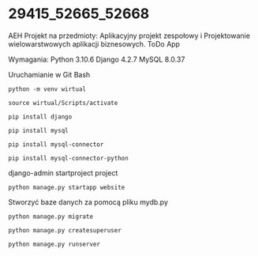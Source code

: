 # 29415_52665_52668
AEH Projekt na przedmioty: Aplikacyjny projekt zespołowy i Projektowanie wielowarstwowych aplikacji biznesowych.
ToDo App

Wymagania:
Python 3.10.6
Django 4.2.7
MySQL 8.0.37


Uruchamianie w Git Bash
```
python -m venv wirtual
```

```
source wirtual/Scripts/activate
```

```
pip install django
```

```
pip install mysql
```
```
pip install mysql-connector
```
```
pip install mysql-connector-python
```
django-admin startproject project
```
python manage.py startapp website
```
Stworzyć baze danych za pomocą pliku mydb.py
```
python manage.py migrate
```
```
python manage.py createsuperuser
```
```
python manage.py runserver
```
